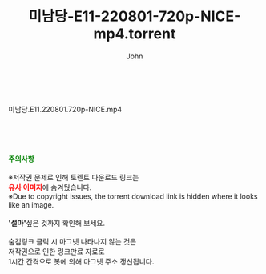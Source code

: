 ﻿---
layout: post
title:  "미남당-E11-220801-720p-NICE-mp4.torrent"
author: John
categories: [ 드라마 ]
tags: [  ]
image:  
description: "미남당-E11-220801-720p-NICE-mp4 torrent 정보 공유"
toc: true
toc_sticky: true
---

<br>
<div class="view-img">
<a class="view_image" href="http://torrentmobile60.com/bbs/view_image.php?fn=%2Fdata%2Ffile%2Fdrama%2F3659260999_bn2ZcU4z_6d9474564ee72ec92e94480ecd1cc2d90a949327.jpg" target="_blank"><img alt="" class="img-tag" content="http://torrentmobile60.com/data/file/drama/3659260999_bn2ZcU4z_6d9474564ee72ec92e94480ecd1cc2d90a949327.jpg" itemprop="image" src="http://torrentmobile60.com/data/file/drama/3659260999_bn2ZcU4z_6d9474564ee72ec92e94480ecd1cc2d90a949327.jpg"/></a></div><div class="view-content" itemprop="description">
<p>미남당.E11.220801.720p-NICE.mp4<br/></p> </div>
    
<br><br><br>
<p data-ke-size="size16"><b><span style="color: green;">주의사항</span></b><br /><br />※저작권 문제로 인해 토렌트 다운로드 링크는<br /><b><span style="color: red;">유사 이미지</span></b>에 숨겨뒀습니다.<br />※Due to copyright issues, the torrent download link is hidden where it looks like an image.<br /><br /><b>'설마'</b>싶은 것까지 확인해 보세요.<br /><br />숨김링크 클릭 시 마그넷 나타나지 않는 것은<br />저작권으로 인한 링크만료 자료로<br />1시간 간격으로 봇에 의해 마그넷 주소 갱신됩니다.</p>
